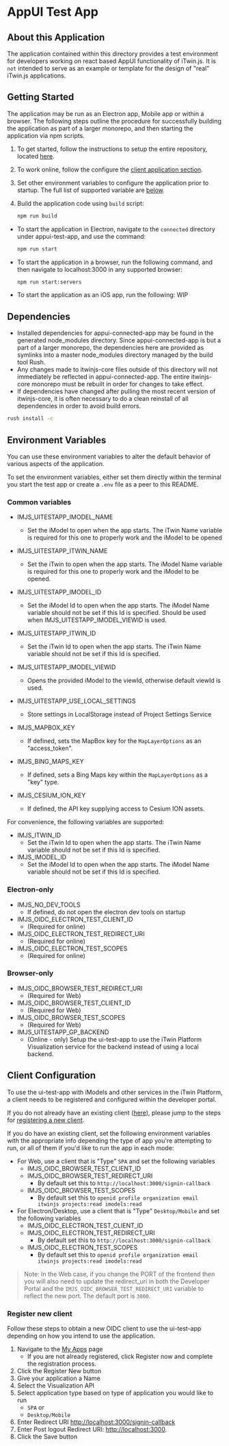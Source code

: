 # AppUI Test App

## About this Application

The application contained within this directory provides a test environment for developers working on react based AppUI functionality of iTwin.js. It is `not` intended to serve as an example or template for the design of "real" iTwin.js applications.

## Getting Started

The application may be run as an Electron app, Mobile app or within a browser. The following steps outline the procedure for successfully building the application as part of a larger monorepo, and then starting the application via npm scripts.

1. To get started, follow the instructions to setup the entire repository, located [here](<../../README.md#Build\ Instructions>).
2. To work online, follow the configure the [client application section](#client-configuration).
3. Set other environment variables to configure the application prior to startup. The full list of supported variable are [below](#environment-variables).
4. Build the application code using `build` script:

   ```cmd
   npm run build
   ```

- To start the application in Electron, navigate to the `connected` directory under appui-test-app, and use the command:

  ```cmd
  npm run start
  ```

- To start the application in a browser, run the following command, and then navigate to localhost:3000 in any supported browser:

  ```cmd
  npm run start:servers
  ```

- To start the application as an iOS app, run the following: WIP

## Dependencies

- Installed dependencies for appui-connected-app may be found in the generated node_modules directory. Since appui-connected-app is but a part of a larger monorepo, the dependencies here are provided as symlinks into a master node_modules directory managed by the build tool Rush.
- Any changes made to itwinjs-core files outside of this directory will not immediately be reflected in appui-connected-app. The entire itwinjs-core monorepo must be rebuilt in order for changes to take effect.
- If dependencies have changed after pulling the most recent version of itwinjs-core, it is often necessary to do a clean reinstall of all dependencies in order to avoid build errors.

```cmd
rush install -c
```

## Environment Variables

You can use these environment variables to alter the default behavior of various aspects of the application.

To set the environment variables, either set them directly within the terminal you start the test app or create a `.env` file as a peer to this README.

### Common variables

- IMJS_UITESTAPP_IMODEL_NAME
  - Set the iModel to open when the app starts. The iTwin Name variable is required for this one to properly work and the iModel to be opened
- IMJS_UITESTAPP_ITWIN_NAME
  - Set the iTwin to open when the app starts. The iModel Name variable is required for this one to properly work and the iModel to be opened.
- IMJS_UITESTAPP_IMODEL_ID
  - Set the iModel Id to open when the app starts. The iModel Name variable should not be set if this Id is specified. Should be used when IMJS_UITESTAPP_IMODEL_VIEWID is used.
- IMJS_UITESTAPP_ITWIN_ID
  - Set the iTwin Id to open when the app starts. The iTwin Name variable should not be set if this Id is specified.
- IMJS_UITESTAPP_IMODEL_VIEWID
  - Opens the provided iModel to the viewId, otherwise default viewId is used.
- IMJS_UITESTAPP_USE_LOCAL_SETTINGS

  - Store settings in LocalStorage instead of Project Settings Service

- IMJS_MAPBOX_KEY
  - If defined, sets the MapBox key for the `MapLayerOptions` as an "access_token".
- IMJS_BING_MAPS_KEY
  - If defined, sets a Bing Maps key within the `MapLayerOptions` as a "key" type.
- IMJS_CESIUM_ION_KEY
  - If defined, the API key supplying access to Cesium ION assets.

For convenience, the following variables are supported:

- IMJS_ITWIN_ID
  - Set the iTwin Id to open when the app starts. The iTwin Name variable should not be set if this Id is specified.
- IMJS_IMODEL_ID
  - Set the iModel Id to open when the app starts. The iModel Name variable should not be set if this Id is specified.

### Electron-only

- IMJS_NO_DEV_TOOLS
  - If defined, do not open the electron dev tools on startup
- IMJS_OIDC_ELECTRON_TEST_CLIENT_ID
  - (Required for online)
- IMJS_OIDC_ELECTRON_TEST_REDIRECT_URI
  - (Required for online)
- IMJS_OIDC_ELECTRON_TEST_SCOPES
  - (Required for online)

### Browser-only

- IMJS_OIDC_BROWSER_TEST_REDIRECT_URI
  - (Required for Web)
- IMJS_OIDC_BROWSER_TEST_CLIENT_ID
  - (Required for Web)
- IMJS_OIDC_BROWSER_TEST_SCOPES
  - (Required for Web)
- IMJS_UITESTAPP_GP_BACKEND
  - (Online - only) Setup the ui-test-app to use the iTwin Platform Visualization service for the backend instead of using a local backend.

## Client Configuration

To use the ui-test-app with iModels and other services in the iTwin Platform, a client needs to be registered and configured within the developer portal.

If you do not already have an existing client ([here](https://developer.bentley.com/my-apps/)), please jump to the steps for [registering a new client](#register-new-client).

If you do have an existing client, set the following environment variables with the appropriate info depending the type of app you're attempting to run, or all of them if you'd like to run the app in each mode:

- For Web, use a client that is "Type" `SPA` and set the following variables
  - IMJS_OIDC_BROWSER_TEST_CLIENT_ID
  - IMJS_OIDC_BROWSER_TEST_REDIRECT_URI
    - By default set this to `http://localhost:3000/signin-callback`
  - IMJS_OIDC_BROWSER_TEST_SCOPES
    - By default set this to `openid profile organization email itwinjs projects:read imodels:read`
- For Electron/Desktop, use a client that is "Type" `Desktop/Mobile` and set the following variables
  - IMJS_OIDC_ELECTRON_TEST_CLIENT_ID
  - IMJS_OIDC_ELECTRON_TEST_REDIRECT_URI
    - By default set this to `http://localhost:3000/signin-callback`
  - IMJS_OIDC_ELECTRON_TEST_SCOPES
    - By default set this to `openid profile organization email itwinjs projects:read imodels:read`

> Note: In the Web case, if you change the PORT of the frontend then you will also need to update the redirect_uri in both the Developer Portal and the `IMJS_OIDC_BROWSER_TEST_REDIRECT_URI` variable to reflect the new port. The default port is `3000`.

### Register new client

Follow these steps to obtain a new OIDC client to use the ui-test-app depending on how you intend to use the application.

1. Navigate to the [My Apps](https://developer.bentley.com/my-apps/) page
   - If you are not already registered, click Register now and complete the registration process.
1. Click the Register New button
1. Give your application a Name
1. Select the Visualization API
1. Select application type based on type of application you would like to run
   - `SPA` or
   - `Desktop/Mobile`
1. Enter Redirect URI <http://localhost:3000/signin-callback>
1. Enter Post logout Redirect URI: <http://localhost:3000>.
1. Click the Save button
